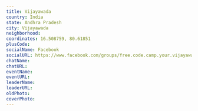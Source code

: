 ```yaml
---
title: Vijayawada
country: India
state: Andhra Pradesh
city: Vijayawada
neighborhood: 
coordinates: 16.508759, 80.61851
plusCode:
socialName: Facebook
socialURL: https://www.facebook.com/groups/free.code.camp.your.vijayawada
chatName:
chatURL:
eventName:
eventURL:
leaderName:
leaderURL:
oldPhoto: 
coverPhoto:
---
```

